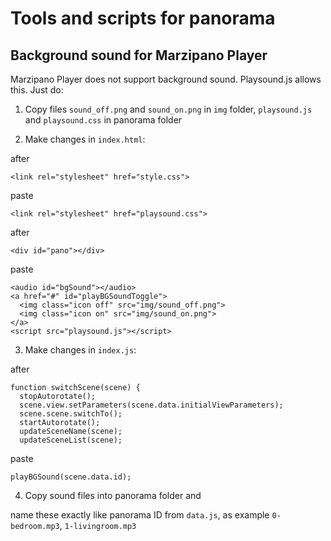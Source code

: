 # Tools and scripts for panorama
## Background sound for Marzipano Player
Marzipano Player does not support background sound. Playsound.js allows this.
Just do:

1. Copy files `sound_off.png` and `sound_on.png` in `img` folder, `playsound.js` and `playsound.css` in panorama folder

2. Make changes in `index.html`:

after

`<link rel="stylesheet" href="style.css">`

paste

`<link rel="stylesheet" href="playsound.css">`

after

`<div id="pano"></div>`

paste

`<audio id="bgSound"></audio>`  
`<a href="#" id="playBGSoundToggle">`  
`  <img class="icon off" src="img/sound_off.png">`  
`  <img class="icon on" src="img/sound_on.png">`  
`</a>`  
`<script src="playsound.js"></script>`

3. Make changes in `index.js`:

after

`function switchScene(scene) {`  
`  stopAutorotate();`  
`  scene.view.setParameters(scene.data.initialViewParameters);`  
`  scene.scene.switchTo();`  
`  startAutorotate();`  
`  updateSceneName(scene);`  
`  updateSceneList(scene);`  

  paste

  `playBGSound(scene.data.id);`

4. Copy sound files into panorama folder and

name these exactly like panorama ID from `data.js`, as example `0-bedroom.mp3`, `1-livingroom.mp3`
